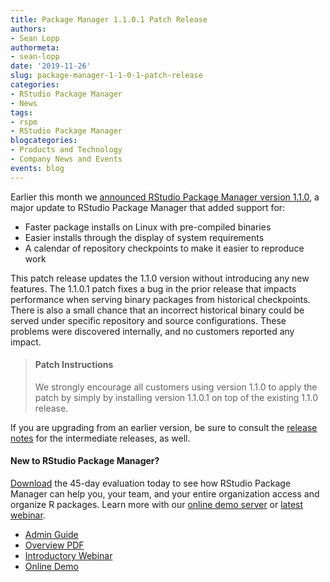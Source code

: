 ```yaml
---
title: Package Manager 1.1.0.1 Patch Release
authors:
- Sean Lopp
authormeta: 
- sean-lopp
date: '2019-11-26'
slug: package-manager-1-1-0-1-patch-release
categories:
- RStudio Package Manager
- News
tags:
- rspm
- RStudio Package Manager
blogcategories:
- Products and Technology
- Company News and Events
events: blog
---
```



Earlier this month we [announced RStudio Package Manager version 1.1.0](https://blog.rstudio.com/2019/11/07/package-manager-v1-1-no-interruptions/), a major
update to RStudio Package Manager that added support for:

- Faster package installs on Linux with pre-compiled binaries  
- Easier installs through the display of system requirements  
- A calendar of repository checkpoints to make it easier to reproduce work  

This patch release updates the 1.1.0 version without introducing any new
features. The 1.1.0.1 patch fixes a bug in the prior release that impacts
performance when serving binary packages from historical checkpoints. There is
also a small chance that an incorrect historical binary could be served
under specific repository and source configurations. These problems were
discovered internally, and no customers reported any impact.

> #### Patch Instructions
> We strongly encourage all customers using version 1.1.0 to apply the patch by
simply by installing version 1.1.0.1 on top of the existing
1.1.0 release.

If you are upgrading from an earlier version, be sure to consult the [release notes](https://doc.rstudio.com/rspm/news) for the intermediate releases, as well.

#### New to RStudio Package Manager? 

[Download](https://rstudio.com/products/package-manager/) the 45-day evaluation
today to see how RStudio Package Manager can help you, your team, and your
entire organization access and organize R packages. Learn more with our [online
demo server](https://demo.rstudiopm.com) or [latest webinar](https://resources.rstudio.com/webinars/introduction-to-the-rstudio-package-manager-sean-lopp).

- [Admin Guide](https://docs.rstudio.com/rspm/admin)
- [Overview PDF](https://www.rstudio.com/wp-content/uploads/2018/07/RStudio-Package-Manager-Overview.pdf)
- [Introductory Webinar](https://resources.rstudio.com/webinars/introduction-to-the-rstudio-package-manager-sean-lopp)
- [Online Demo](https://demo.rstudiopm.com)

